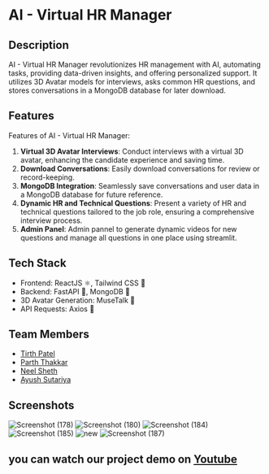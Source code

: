# AI - Virtual HR Manager

## Description

AI - Virtual HR Manager revolutionizes HR management with AI, automating tasks, providing data-driven insights, and offering personalized support. It utilizes 3D Avatar models for interviews, asks common HR questions, and stores conversations in a MongoDB database for later download.
## Features
Features of AI - Virtual HR Manager:

1. **Virtual 3D Avatar Interviews**: Conduct interviews with a virtual 3D avatar, enhancing the candidate experience and saving time.
2. **Download Conversations**: Easily download conversations for review or record-keeping.
3. **MongoDB Integration**: Seamlessly save conversations and user data in a MongoDB database for future reference.
4. **Dynamic HR and Technical Questions**: Present a variety of HR and technical questions tailored to the job role, ensuring a comprehensive interview process.
5. **Admin Panel**: Admin pannel to generate dynamic videos for new questions and manage all questions in one place using streamlit.

## Tech Stack
- Frontend: ReactJS ⚛️, Tailwind CSS 🎨
- Backend: FastAPI 🚀, MongoDB 🍃
- 3D Avatar Generation: MuseTalk 🤖
- API Requests: Axios 📡

   
## Team Members

- [Tirth Patel](https://www.linkedin.com/in/tirthpatel-7ab9ba264/)
- [Parth Thakkar](https://www.linkedin.com/in/parth-thakkar-5b4946230/)
- [Neel Sheth](https://www.linkedin.com/in/neel-sheth-91b362262/) 
- [Ayush Sutariya](https://www.linkedin.com/in/ayush-sutariya04/)

## Screenshots
![Screenshot (178)](https://github.com/parththakkar1818/hackNuthon/assets/121672669/87cfc51d-602a-4e89-9ab4-521297098e76)
![Screenshot (180)](https://github.com/parththakkar1818/hackNuthon/assets/121672669/35907bea-814c-48dd-b4c3-559fa7ff2882)
![Screenshot (184)](https://github.com/parththakkar1818/hackNuthon/assets/121672669/482eea2f-d4f7-46ad-be98-ba4085038c09)
![Screenshot (185)](https://github.com/parththakkar1818/hackNuthon/assets/121672669/2fdb615e-a6d3-436f-8d64-38b621c58c7e)
![new](https://github.com/parththakkar1818/hackNuthon/assets/121672669/6eaea44f-f545-4280-b956-8e48e876adcd)
![Screenshot (187)](https://github.com/parththakkar1818/hackNuthon/assets/121672669/682d32c7-7f26-4d13-b9a4-2d11ae74d8a2)

## you can watch our project demo on [Youtube](https://www.youtube.com/watch?v=FH4ByYIMbsc)

